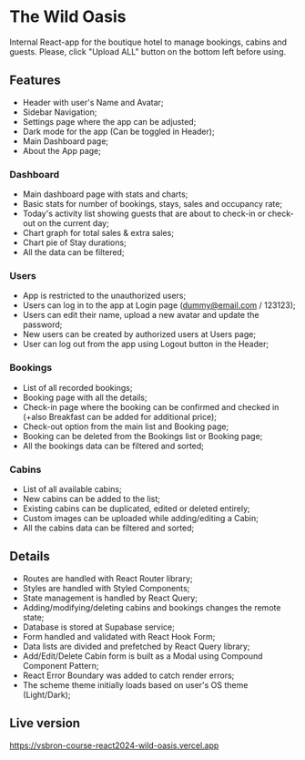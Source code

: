 # The Wild Oasis

Internal React-app for the boutique hotel to manage bookings, cabins and guests.
Please, click "Upload ALL" button on the bottom left before using.

## Features

- Header with user's Name and Avatar;
- Sidebar Navigation;
- Settings page where the app can be adjusted;
- Dark mode for the app (Can be toggled in Header);
- Main Dashboard page;
- About the App page;

### Dashboard

- Main dashboard page with stats and charts;
- Basic stats for number of bookings, stays, sales and occupancy rate;
- Today's activity list showing guests that are about to check-in or check-out on the current day;
- Chart graph for total sales & extra sales;
- Chart pie of Stay durations;
- All the data can be filtered;

### Users

- App is restricted to the unauthorized users;
- Users can log in to the app at Login page (dummy@email.com / 123123);
- Users can edit their name, upload a new avatar and update the password;
- New users can be created by authorized users at Users page;
- User can log out from the app using Logout button in the Header;

### Bookings

- List of all recorded bookings;
- Booking page with all the details;
- Check-in page where the booking can be confirmed and checked in (+also Breakfast can be added for additional price);
- Check-out option from the main list and Booking page;
- Booking can be deleted from the Bookings list or Booking page;
- All the bookings data can be filtered and sorted;

### Cabins

- List of all available cabins;
- New cabins can be added to the list;
- Existing cabins can be duplicated, edited or deleted entirely;
- Custom images can be uploaded while adding/editing a Cabin;
- All the cabins data can be filtered and sorted;

## Details

- Routes are handled with React Router library;
- Styles are handled with Styled Components;
- State management is handled by React Query;
- Adding/modifying/deleting cabins and bookings changes the remote state;
- Database is stored at Supabase service;
- Form handled and validated with React Hook Form;
- Data lists are divided and prefetched by React Query library;
- Add/Edit/Delete Cabin form is built as a Modal using Compound Component Pattern;
- React Error Boundary was added to catch render errors;
- The scheme theme initially loads based on user's OS theme (Light/Dark);

## Live version

https://vsbron-course-react2024-wild-oasis.vercel.app
